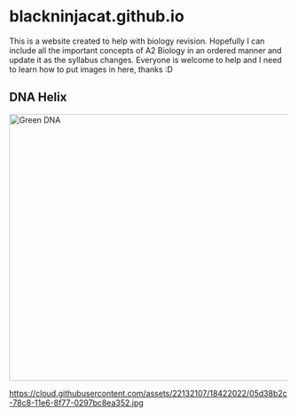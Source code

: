 # blackninjacat.github.io
This is a website created to help with biology revision. Hopefully I can include all the important concepts of A2 Biology in an ordered manner and update it as the syllabus changes. Everyone is welcome to help and I need to learn how to put images in here, thanks :D

 <!DOCTYPE html>
<html>
<body>

<h2>DNA Helix</h2>
<img src="https://cdn.shanghai.nyu.edu/sites/default/files/styles/content_page_slideshow_display/public/major_picture/Biology2.jpg?itok=pnk7cLqa" alt="Green DNA" style="width:1280px;height:480px;">

</body>
</html> 




https://cloud.githubusercontent.com/assets/22132107/18422022/05d38b2c-78c8-11e6-8f77-0297bc8ea352.jpg
